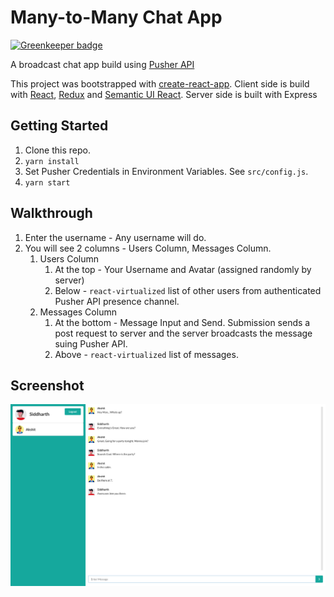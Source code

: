 # Many-to-Many Chat App

[![Greenkeeper badge](https://badges.greenkeeper.io/akshitkrnagpal/pusher-chat-app-demo.svg)](https://greenkeeper.io/)

A broadcast chat app build using [Pusher API](https://pusher.com/)

This project was bootstrapped with [create-react-app](https://github.com/facebook/create-react-app).
Client side is build with [React](https://reactjs.org/), [Redux](https://redux.js.org) and [Semantic UI React](http://react.semantic-ui.com/).
Server side is built with Express

## Getting Started

1. Clone this repo.
2. `yarn install`
3. Set Pusher Credentials in Environment Variables. See `src/config.js`.
4. `yarn start`

## Walkthrough

1. Enter the username - Any username will do.
2. You will see 2 columns - Users Column, Messages Column.
    1. Users Column
        1. At the top - Your Username and Avatar (assigned randomly by server)
        2. Below - `react-virtualized` list of other users from authenticated Pusher API presence channel.
    2. Messages Column
        1. At the bottom - Message Input and Send. Submission sends a post request to server and the server broadcasts the message suing Pusher API.
        2. Above - `react-virtualized` list of messages.

## Screenshot

![](screenshot.png)
